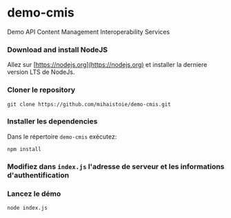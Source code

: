 # demo-cmis
Demo API Content Management Interoperability Services

### Download and install NodeJS
Allez sur [https://nodejs.org](https://nodejs.org) et installer la derniere version LTS de NodeJs.

### Cloner le repository 
    git clone https://github.com/mihaistoie/demo-cmis.git

### Installer les dependencies 
Dans le répertoire `demo-cmis` exécutez:

    npm install
### Modifiez dans `index.js` l'adresse de serveur et les informations d'authentification

### Lancez  le démo
    node index.js


